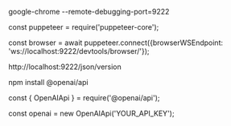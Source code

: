 <!-- Set up the local puppeteer enviroment -->


<!-- First, start Google Chrome with remote debugging enabled. You can do this by running the following command in a terminal:
css
 -->

google-chrome --remote-debugging-port=9222

<!-- This will start Google Chrome with remote debugging enabled on port 9222.

In your Node.js script, require the puppeteer-core package instead of puppeteer, since we want to connect to an existing instance of Google Chrome rather than launching a new one.
javascript -->

const puppeteer = require('puppeteer-core');


<!-- Then, create a new Browser instance by calling the puppeteer.connect() method and passing in the browserWSEndpoint option with the remote debugging URL of the running Google Chrome instance:
javascript -->

const browser = await puppeteer.connect({browserWSEndpoint: 'ws://localhost:9222/devtools/browser/<session-id>'});


<!--The <session-id> portion of the URL can be obtained by visiting the URL -->

http://localhost:9222/json/version


<!-- Set up the local puppeteer enviroment -->


<!-- Set up the Openai Nodejs Environment -->

<!--using the OpenAI library in your Node.js project, you need to install the library using npm and configure your Node.js file.

Here are the steps to get started:

Open your project in a terminal or command prompt.

Run the following command to install the OpenAI library:-->

npm install @openai/api

<!--Once the installation is complete, you can import the library in your Node.js file:

javascript-->

const { OpenAIApi } = require('@openai/api');

<!--You also need to configure the library by creating an instance of the OpenAIApi class and providing your OpenAI API key:-->



const openai = new OpenAIApi('YOUR_API_KEY');



<!-- Set up the Openai Nodejs Environment -->


